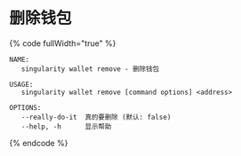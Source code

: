 # 删除钱包

{% code fullWidth="true" %}
```
NAME:
   singularity wallet remove - 删除钱包

USAGE:
   singularity wallet remove [command options] <address>

OPTIONS:
   --really-do-it  真的要删除 (默认: false)
   --help, -h      显示帮助
```
{% endcode %}